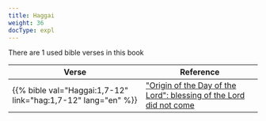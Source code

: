 ```yaml
---
title: Haggai
weight: 36
docType: expl
---
```


There are 1 used bible verses in this book

| Verse | Reference |
|-------|-----------|
| {{% bible val="Haggai:1,7-12" link="hag:1,7-12" lang="en" %}} | ["Origin of the Day of the Lord": blessing of the Lord did not come](/expl/../expl/background/israel/the-day-of-the-lord#674e) |
